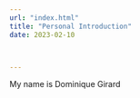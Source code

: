 ```yaml
---
url: "index.html"
title: "Personal Introduction"
date: 2023-02-10



---
```


My name is Dominique Girard